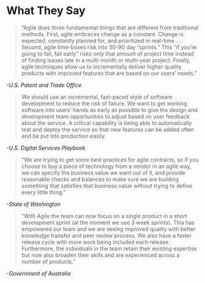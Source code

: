 # What They Say

> “Agile does three fundamental things that are different from traditional methods. First, agile embraces change as a constant. Change is expected, constantly planned for, and prioritized in real-time . . . Second, agile time-boxes risk into 30-90 day “sprints.” This “if you’re going to fail, fail early” risks only that amount of project time instead of finding issues late in a multi-month or multi-year project. Finally, agile techniques allow us to incrementally deliver higher quality products with improved features that are based on our users’ needs.”  

*-U.S. Patent and Trade Office*

> We should use an incremental, fast-paced style of software development to reduce the risk of failure. We want to get working software into users’ hands as early as possible to give the design and development team opportunities to adjust based on user feedback about the service. A critical capability is being able to automatically test and deploy the service so that new features can be added often and be put into production easily.

*-U.S. Digital Services Playbook*

> “We are trying to get some best practices for agile contracts, so if you choose to buy a piece of technology from a vendor in an agile way, we can specify the business value we want out of it, and provide reasonable checks and balances to make sure we are building something that satisfies that business value without trying to define every little thing.”

*-State of Washington*

> “With Agile the team can now focus on a single product in a short development sprint (at the moment we use 3 week sprints). This has empowered our team and we are seeing improved quality with better knowledge transfer and peer review process. We also have a faster release cycle with more work being included each release. Furthermore, the individuals in the team retain their existing expertise but now also broaden their skills and are experienced across a number of products.”

*-Government of Australia*